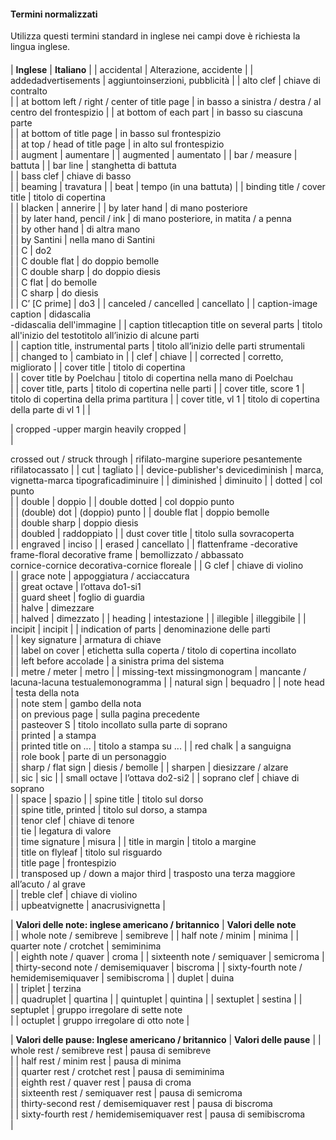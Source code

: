 #### Termini normalizzati  

Utilizza questi termini standard in inglese nei campi dove è richiesta la lingua inglese.  

####

| **Inglese** | **Italiano** |
| accidental | Alterazione, accidente |
| addedadvertisements | aggiuntoinserzioni, pubblicità |
| alto clef | chiave di contralto  
 |
| at bottom left / right / center of title page | in basso a sinistra / destra / al centro del frontespizio |
| at bottom of each part | in basso su ciascuna parte  
 |
| at bottom of title page | in basso sul frontespizio  
 |
| at top / head of title page | in alto sul frontespizio  
 |
| augment | aumentare |
| augmented | aumentato |
| bar / measure | battuta |
| bar line | stanghetta di battuta  
 |
| bass clef | chiave di basso  
 |
| beaming | travatura |
| beat | tempo (in una battuta) |
| binding title / cover title | titolo di copertina  
 |
| blacken | annerire |
| by later hand | di mano posteriore  
 |
| by later hand, pencil / ink | di mano posteriore, in matita / a penna  
 |
| by other hand | di altra mano  
 |
| by Santini | nella mano di Santini  
 |
| C | do2  
 |
| C double flat | do doppio bemolle  
 |
| C double sharp | do doppio diesis  
 |
| C flat | do bemolle  
 |
| C sharp | do diesis  
 |
| C’ [C prime] | do3 |
| canceled / cancelled | cancellato |
| caption-image caption | didascalia  
-didascalia dell'immagine |
| caption titlecaption title on several parts | titolo all'inizio del testotitolo all’inizio di alcune parti  
 |
| caption title, instrumental parts | titolo all’inizio delle parti strumentali  
 |
| changed to | cambiato in |
| clef | chiave |
| corrected | corretto, migliorato |
| cover title | titolo di copertina  
 |
| cover title by Poelchau | titolo di copertina nella mano di Poelchau  
 |
| cover title, parts | titolo di copertina nelle parti |
| cover title, score 1 | titolo di copertina della prima partitura |
| cover title, vl 1 | titolo di copertina della parte di vl 1 |
|

| cropped -upper margin heavily cropped |   
 |

crossed out / struck through | rifilato-margine superiore pesantemente rifilatocassato |
| cut | tagliato |
| device-publisher's devicediminish | marca, vignetta-marca tipograficadiminuire |
| diminished | diminuito |
| dotted | col punto  
 |
| double | doppio |
| double dotted | col doppio punto  
 |
| (double) dot | (doppio) punto |
| double flat | doppio bemolle  
 |
| double sharp | doppio diesis  
 |
| doubled | raddoppiato |
| dust cover title | titolo sulla sovracoperta  
 |
| engraved | inciso |
| erased | cancellato |
| flattenframe -decorative frame-floral decorative frame | bemollizzato / abbassato  
cornice-cornice decorativa-cornice floreale |
| G clef | chiave di violino  
 |
| grace note | appoggiatura / acciaccatura  
 |
| great octave | l’ottava do1-si1  
 |
| guard sheet | foglio di guardia  
 |
| halve | dimezzare  
 |
| halved | dimezzato |
| heading | intestazione |
| illegible | illeggibile |
| incipit | incipit |
| indication of parts | denominazione delle parti  
 |
| key signature | armatura di chiave  
 |
| label on cover | etichetta sulla coperta / titolo di copertina incollato  
 |
| left before accolade | a sinistra prima del sistema  
 |
| metre / meter | metro |
| missing-text missingmonogram | mancante / lacuna-lacuna testualemonogramma |
| natural sign | bequadro |
| note head | testa della nota  
 |
| note stem | gambo della nota  
 |
| on previous page | sulla pagina precedente  
 |
| pasteover S | titolo incollato sulla parte di soprano  
 |
| printed | a stampa  
 |
| printed title on ... | titolo a stampa su ... |
| red chalk | a sanguigna  
 |
| role book | parte di un personaggio  
 |
| sharp / flat sign | diesis / bemolle |
| sharpen | diesizzare / alzare  
 |
| sic | sic |
| small octave | l’ottava do2-si2 |
| soprano clef | chiave di soprano  
 |
| space | spazio |
| spine title | titolo sul dorso  
 |
| spine title, printed | titolo sul dorso, a stampa  
 |
| tenor clef | chiave di tenore  
 |
| tie | legatura di valore  
 |
| time signature | misura |
| title in margin | titolo a margine  
 |
| title on flyleaf | titolo sul risguardo  
 |
| title page | frontespizio  
 |
| transposed up / down a major third | trasposto una terza maggiore all’acuto / al grave  
 |
| treble clef | chiave di violino  
 |
| upbeatvignette | anacrusivignetta |



| **Valori delle note: inglese americano / britannico** | **Valori delle note**  
 |
| whole note / semibreve | semibreve |
| half note / minim | minima |
| quarter note / crotchet | semiminima  
 |
| eighth note / quaver | croma |
| sixteenth note / semiquaver | semicroma |
| thirty-second note / demisemiquaver | biscroma |
| sixty-fourth note / hemidemisemiquaver | semibiscroma |
| duplet | duina  
 |
| triplet | terzina  
 |
| quadruplet | quartina |
| quintuplet | quintina |
| sextuplet | sestina |
| septuplet | gruppo irregolare di sette note  
 |
| octuplet | gruppo irregolare di otto note |



| **Valori delle pause: Inglese americano / britannico** | **Valori delle pause** |
| whole rest / semibreve rest | pausa di semibreve  
 |
| half rest / minim rest | pausa di minima  
 |
| quarter rest / crotchet rest | pausa di semiminima  
 |
| eighth rest / quaver rest | pausa di croma  
 |
| sixteenth rest / semiquaver rest | pausa di semicroma  
 |
| thirty-second rest / demisemiquaver rest | pausa di biscroma   
 |
| sixty-fourth rest / hemidemisemiquaver rest | pausa di semibiscroma  
 |
